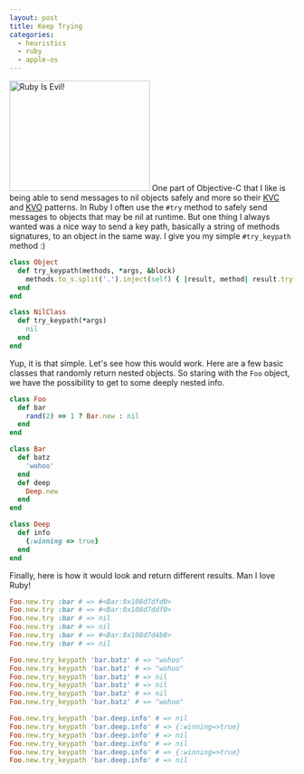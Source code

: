 ```yaml
---
layout: post
title: Keep Trying
categories: 
  - heuristics
  - ruby
  - apple-os
---
```


<p>
  <span class="photofancy floatr ml20 mb20">
    <img src="/assets/evilruby.jpg" alt="Ruby Is Evil!" width="248" height="195" />
  </span>
  One part of Objective-C that I like is being able to send messages to nil objects safely and more so their <a href="http://developer.apple.com/library/mac/#documentation/Cocoa/Conceptual/KeyValueCoding/Articles/KeyValueCoding.html">KVC</a> and <a href="http://developer.apple.com/library/mac/#documentation/Cocoa/Conceptual/KeyValueObserving/KeyValueObserving.html">KVO</a> patterns. In Ruby I often use the <code>#try</code> method to safely send messages to objects that may be nil at runtime. But one thing I always wanted was a nice way to send a key path, basically a string of methods signatures, to an object in the same way. I give you my simple <code>#try_keypath</code> method :)
</p>

```ruby
class Object
  def try_keypath(methods, *args, &block)
    methods.to_s.split('.').inject(self) { |result, method| result.try(method) }
  end
end

class NilClass
  def try_keypath(*args)
    nil
  end
end
```

<p>
  Yup, it is that simple. Let's see how this would work. Here are a few basic classes that randomly return nested objects. So staring with the <code>Foo</code> object, we have the possibility to get to some deeply nested info.
</p>

```ruby
class Foo
  def bar
    rand(2) == 1 ? Bar.new : nil
  end
end

class Bar
  def batz
    'wohoo'
  end
  def deep
    Deep.new
  end
end

class Deep
  def info
    {:winning => true}
  end
end
```

<p>
  Finally, here is how it would look and return different results. Man I love Ruby!
</p>

```ruby
Foo.new.try :bar # => #<Bar:0x108d7dfd0>
Foo.new.try :bar # => #<Bar:0x108d7ddf0>
Foo.new.try :bar # => nil
Foo.new.try :bar # => nil
Foo.new.try :bar # => #<Bar:0x108d7d4b8>
Foo.new.try :bar # => nil

Foo.new.try_keypath 'bar.batz' # => "wohoo"
Foo.new.try_keypath 'bar.batz' # => "wohoo"
Foo.new.try_keypath 'bar.batz' # => nil
Foo.new.try_keypath 'bar.batz' # => nil
Foo.new.try_keypath 'bar.batz' # => nil
Foo.new.try_keypath 'bar.batz' # => "wohoo"

Foo.new.try_keypath 'bar.deep.info' # => nil
Foo.new.try_keypath 'bar.deep.info' # => {:winning=>true}
Foo.new.try_keypath 'bar.deep.info' # => nil
Foo.new.try_keypath 'bar.deep.info' # => nil
Foo.new.try_keypath 'bar.deep.info' # => {:winning=>true}
Foo.new.try_keypath 'bar.deep.info' # => nil
```


